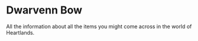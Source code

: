 # Dwarvenn Bow


All the information about all the items you might come across in the world of Heartlands.

